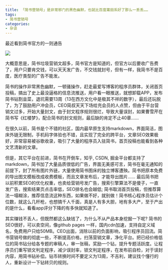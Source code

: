 ```yaml
---
title: 「简书营销号」是非常邪门的黑色幽默，也就比百度莆田系好了那么一丢丢……
tags: 
- 简书营销号
categories:
- 杂谈
---
```




最近看到简书官方的一则通告

![](https://cdn.fangyuanxiaozhan.com/assets/16150894261732Twx4sJF.jpeg)

大概意思是，简书垃圾营销文超多，简书官方是知道的，但官方以后要收广告费了，用户只要肯交钱，可以天天发广告，不交钱就封号，但有一样，我简书不是百度，医疗类型的广告不能发。

简书的操作非常黑色幽默，一顿骚操作，赶走最爱写博客的程序员群体，关闭首页投稿，搞出了史上最没逼格的信息流推送，用户看一眼推送，就想卸载APP，发布简书钻割韭菜，退坑需要13周（13在西方文化中是极其不祥的数字），最后还玩脱了，为了鼓励用户冲会员，CEO简叔天天下场给充会员的人点赞，但由于平台营销文过多，开始大量封文，由于封文程序规则很烂，导致大量误封，如果曹雪芹在简书写《红楼梦》，配合简书的封文规则，最后缺的肯定不止40章……


在很久以前，简书是个不错的社区，国内最早原生支持markdown，界面简洁，图床外链无限制，手机码字体验也不错，且实现了完全的跨平台，文章SEO效果极好，非常容易被谷歌收录，吸引了大量的程序员入驻简书，首页投稿也能看到各种文艺清新的文章。

但是，其它平台在前进，简书在开倒车，知乎, CSDN, 掘金平台都支持了markdown，简书加了大量品质很低的广告，界面无美感可言，简书在毫无通知的前提下，封了所有图片外链，大量使用简书图床的独立博客遭殃。简书把原本免费的导出图文模板改成收费模板，而且文章发布后，才能导出图片…… 最后简书把以前积累SEO的优化权重，也卖给营销号发广告，搜索引擎算法不是傻子，一直发广告，搜索结果页点击率低，SEO排名也会越低; 简书取消首页投稿，但推荐算法一塌糊涂，推荐信息流这种东西，如果做不好，就别做！简书核心程序员估计个位数，就这么几杆枪，也想搞千人千面，真是人有多大胆，地有多大产，至于产出的是什么，看看app评分下降的有多快就知道了。


其实赚钱不丢人，但既然都这么缺钱了，为什么不从产品本身挖掘一下呢? 简书的SEO很好，可以卖空间，像github pages 一样，国内cdn加速，支持自定义域名，免费用户只给50MB。CEO出面，消除以前的负面影响，吸引程序员回流。简书营销号做的彻底一些，不断提高价格，扫荡营销文章，净化平台。把已经价格低位的简书钻分给各专题的审稿人，审一张稿，奖励一个钻，提升专题活跃度。让程序员们重写锁文判定程序，减少误封率，锁文判定程序，在发布前自检，对于误封内容，用简书钻补偿。钻币转换时间不要定义为13周，不吉利，建议找个懂行的人，重新设计一下钻转贝的规则。